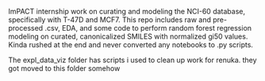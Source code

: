 ImPACT internship work on curating and modeling the NCI-60 database, specifically with T-47D and MCF7. This repo includes raw and pre-processed .csv, EDA, and some code to perform random forest regression modeling on curated, canonicalized SMILES with normalized gi50 values. Kinda rushed at the end and never converted any notebooks to .py scripts.

The expl_data_viz folder has scripts i used to clean up work for renuka. they got moved to this folder somehow
